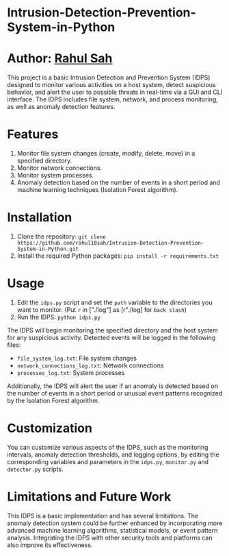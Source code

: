 # Intrusion-Detection-Prevention-System-in-Python

# Author: [Rahul Sah](https://github.com/rahul10sah)

This project is a basic Intrusion Detection and Prevention System (IDPS) designed to monitor various activities on a host system, detect suspicious behavior, and alert the user to possible threats in real-time via a GUI and CLI interface. The IDPS includes file system, network, and process monitoring, as well as anomaly detection features.

# Features

1. Monitor file system changes (create, modify, delete, move) in a specified directory.
2. Monitor network connections.
3. Monitor system processes.
4. Anomaly detection based on the number of events in a short period and machine learning techniques (Isolation Forest algorithm).

# Installation

1. Clone the repository:
`git clone https://github.com/rahul10sah/Intrusion-Detection-Prevention-System-in-Python.git`
2. Install the required Python packages:
`pip install -r requirements.txt`

# Usage

1. Edit the `idps.py` script and set the `path` variable to the directories you want to monitor.
(Put `r` in ["./log"] as [r"./log] for `back slash`)
2. Run the IDPS:
`python idps.py`

The IDPS will begin monitoring the specified directory and the host system for any suspicious activity. Detected events will be logged in the following files:

- `file_system_log.txt`: File system changes
- `network_connections_log.txt`: Network connections
- `processes_log.txt`: System processes

Additionally, the IDPS will alert the user if an anomaly is detected based on the number of events in a short period or unusual event patterns recognized by the Isolation Forest algorithm.

# Customization

You can customize various aspects of the IDPS, such as the monitoring intervals, anomaly detection thresholds, and logging options, by editing the corresponding variables and parameters in the `idps.py`,  `monitor.py` and `detector.py` scripts.

# Limitations and Future Work

This IDPS is a basic implementation and has several limitations. The anomaly detection system could be further enhanced by incorporating more advanced machine learning algorithms, statistical models, or event pattern analysis. Integrating the IDPS with other security tools and platforms can also improve its effectiveness.


